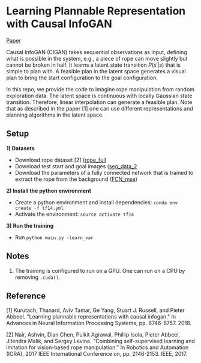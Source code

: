 # Learning Plannable Representation with Causal InfoGAN

[Paper](https://arxiv.org/abs/1807.09341)

Causal InfoGAN (CIGAN) takes sequential observations as input, defining what is possible in the system, e.g., a piece of rope can move slightly but cannot be broken in half. It learns a latent state transition $P(s'|s)$ that is simple to plan with. A feasible plan in the latent space generates a visual plan to bring the start configuration to the goal configuration.

In this repo, we provide the code to imagine rope manipulation from random exploration data. The latent space is continuous with locally Gaussian state transition. Therefore, linear interpolation can generate a feasible plan. Note that as described in the paper [1] one can use different representations and planning algorithms in the latent space.

## Setup
**1) Datasets**
- Download rope dataset [2] ([rope_full](https://drive.google.com/uc?export=download&confirm=ypZ7&id=10xovkLQ09BDvhtpD_nqXWFX-rlNzMVl9)
- Download test start and goal images ([seq_data_2](https://drive.google.com/file/d/1n8Yw1fQ2tzvWMWYvTpzzNANWgUVI5Vsl/view?usp=sharing)
- Download the parameters of a fully connected network that is trained to extract the rope from the background ([FCN_mse](https://drive.google.com/file/d/1VGV_QYh24mQH-XVnJYuXRnijWPdu2ojD/view?usp=sharing))

**2) Install the python environment**
- Create a python environment and install dependencies: `conda env create -f tf14.yml`
- Activate the environment: `source activate tf14`

**3) Run the training**
- Run `python main.py -learn_var`

## Notes
1) The training is configured to run on a GPU. One can run on a CPU by removing `.cuda()`.

## Reference
[1] Kurutach, Thanard, Aviv Tamar, Ge Yang, Stuart J. Russell, and Pieter Abbeel. "Learning plannable representations with causal infogan." In Advances in Neural Information Processing Systems, pp. 8746-8757. 2018.

[2] Nair, Ashvin, Dian Chen, Pulkit Agrawal, Phillip Isola, Pieter Abbeel, Jitendra Malik, and Sergey Levine. "Combining self-supervised learning and imitation for vision-based rope manipulation." In Robotics and Automation (ICRA), 2017 IEEE International Conference on, pp. 2146-2153. IEEE, 2017.
